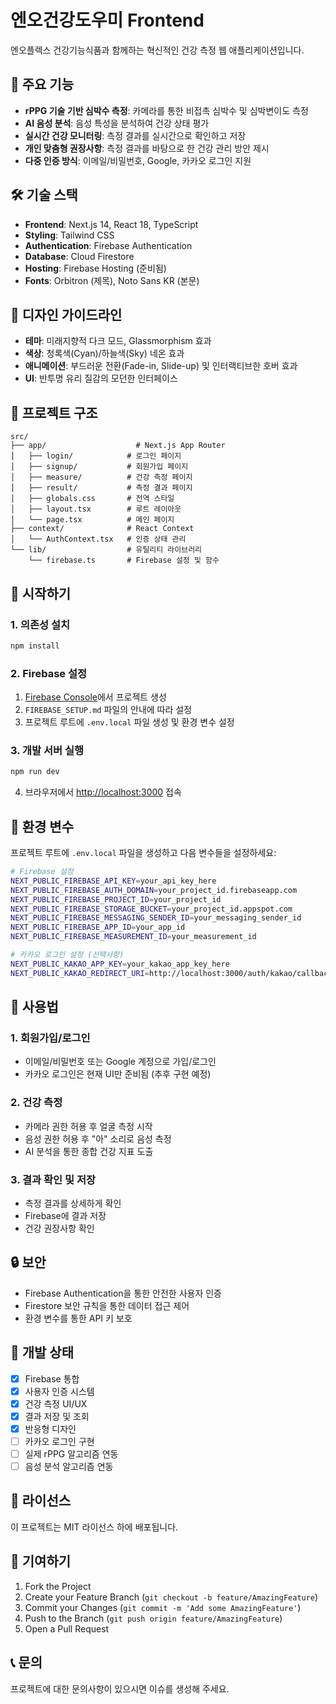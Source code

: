 # 엔오건강도우미 Frontend

엔오플렉스 건강기능식품과 함께하는 혁신적인 건강 측정 웹 애플리케이션입니다.

## 🚀 주요 기능

- **rPPG 기술 기반 심박수 측정**: 카메라를 통한 비접촉 심박수 및 심박변이도 측정
- **AI 음성 분석**: 음성 특성을 분석하여 건강 상태 평가
- **실시간 건강 모니터링**: 측정 결과를 실시간으로 확인하고 저장
- **개인 맞춤형 권장사항**: 측정 결과를 바탕으로 한 건강 관리 방안 제시
- **다중 인증 방식**: 이메일/비밀번호, Google, 카카오 로그인 지원

## 🛠 기술 스택

- **Frontend**: Next.js 14, React 18, TypeScript
- **Styling**: Tailwind CSS
- **Authentication**: Firebase Authentication
- **Database**: Cloud Firestore
- **Hosting**: Firebase Hosting (준비됨)
- **Fonts**: Orbitron (제목), Noto Sans KR (본문)

## 🎨 디자인 가이드라인

- **테마**: 미래지향적 다크 모드, Glassmorphism 효과
- **색상**: 청록색(Cyan)/하늘색(Sky) 네온 효과
- **애니메이션**: 부드러운 전환(Fade-in, Slide-up) 및 인터랙티브한 호버 효과
- **UI**: 반투명 유리 질감의 모던한 인터페이스

## 📁 프로젝트 구조

```
src/
├── app/                    # Next.js App Router
│   ├── login/            # 로그인 페이지
│   ├── signup/           # 회원가입 페이지
│   ├── measure/          # 건강 측정 페이지
│   ├── result/           # 측정 결과 페이지
│   ├── globals.css       # 전역 스타일
│   ├── layout.tsx        # 루트 레이아웃
│   └── page.tsx          # 메인 페이지
├── context/              # React Context
│   └── AuthContext.tsx   # 인증 상태 관리
└── lib/                  # 유틸리티 라이브러리
    └── firebase.ts       # Firebase 설정 및 함수
```

## 🚀 시작하기

### 1. 의존성 설치

```bash
npm install
```

### 2. Firebase 설정

1. [Firebase Console](https://console.firebase.google.com/)에서 프로젝트 생성
2. `FIREBASE_SETUP.md` 파일의 안내에 따라 설정
3. 프로젝트 루트에 `.env.local` 파일 생성 및 환경 변수 설정

### 3. 개발 서버 실행

```bash
npm run dev
```

4. 브라우저에서 [http://localhost:3000](http://localhost:3000) 접속

## 🔧 환경 변수

프로젝트 루트에 `.env.local` 파일을 생성하고 다음 변수들을 설정하세요:

```bash
# Firebase 설정
NEXT_PUBLIC_FIREBASE_API_KEY=your_api_key_here
NEXT_PUBLIC_FIREBASE_AUTH_DOMAIN=your_project_id.firebaseapp.com
NEXT_PUBLIC_FIREBASE_PROJECT_ID=your_project_id
NEXT_PUBLIC_FIREBASE_STORAGE_BUCKET=your_project_id.appspot.com
NEXT_PUBLIC_FIREBASE_MESSAGING_SENDER_ID=your_messaging_sender_id
NEXT_PUBLIC_FIREBASE_APP_ID=your_app_id
NEXT_PUBLIC_FIREBASE_MEASUREMENT_ID=your_measurement_id

# 카카오 로그인 설정 (선택사항)
NEXT_PUBLIC_KAKAO_APP_KEY=your_kakao_app_key_here
NEXT_PUBLIC_KAKAO_REDIRECT_URI=http://localhost:3000/auth/kakao/callback
```

## 📱 사용법

### 1. 회원가입/로그인
- 이메일/비밀번호 또는 Google 계정으로 가입/로그인
- 카카오 로그인은 현재 UI만 준비됨 (추후 구현 예정)

### 2. 건강 측정
- 카메라 권한 허용 후 얼굴 측정 시작
- 음성 권한 허용 후 "아" 소리로 음성 측정
- AI 분석을 통한 종합 건강 지표 도출

### 3. 결과 확인 및 저장
- 측정 결과를 상세하게 확인
- Firebase에 결과 저장
- 건강 권장사항 확인

## 🔒 보안

- Firebase Authentication을 통한 안전한 사용자 인증
- Firestore 보안 규칙을 통한 데이터 접근 제어
- 환경 변수를 통한 API 키 보호

## 🚧 개발 상태

- [x] Firebase 통합
- [x] 사용자 인증 시스템
- [x] 건강 측정 UI/UX
- [x] 결과 저장 및 조회
- [x] 반응형 디자인
- [ ] 카카오 로그인 구현
- [ ] 실제 rPPG 알고리즘 연동
- [ ] 음성 분석 알고리즘 연동

## 📝 라이선스

이 프로젝트는 MIT 라이선스 하에 배포됩니다.

## 🤝 기여하기

1. Fork the Project
2. Create your Feature Branch (`git checkout -b feature/AmazingFeature`)
3. Commit your Changes (`git commit -m 'Add some AmazingFeature'`)
4. Push to the Branch (`git push origin feature/AmazingFeature`)
5. Open a Pull Request

## 📞 문의

프로젝트에 대한 문의사항이 있으시면 이슈를 생성해 주세요.
